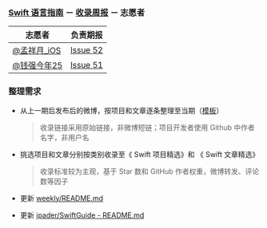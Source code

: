 ### [Swift 语言指南](https://github.com/ipader/SwiftGuide) － [收录周报](https://github.com/ipader/SwiftGuide/blob/master/weekly/README.md) － 志愿者


志愿者|负责期报
------------ | -------------  
[@孟祥月_iOS](http://weibo.com/u/1750643861)|[Issue 52](Issue-52.md) 
[@钱强今年25](http://weibo.com/u/5266911162)|[Issue 51](Issue-51.md)


### 整理需求

* 从上一期后发布后的微博，按项目和文章逐条整理至当期（[模板](template.md)）
	
	>收录链接采用原始链接，非微博短链；项目开发者使用 Github 中作者名字，非用户名
* 挑选项目和文章分别按类别收录至《 Swift 项目精选》和 《 Swift 文章精选》
  
	>收录标准较为主观，基于 Star 数和 GitHub 作者权重，微博转发、评论数等因子
* 更新 [weekly/README.md](README.md)

* 更新 [ipader/SwiftGuide - README.md](https://github.com/ipader/SwiftGuide/blob/master/README.md)
